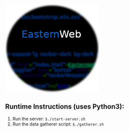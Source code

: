 

![EasternWeb](logo.png "EasternWeb")








Runtime Instructions (uses Python3):
----------------

1. Run the server: `$./start-server.sh`
2. Run the data gatherer script: `$./gatherer.sh`

